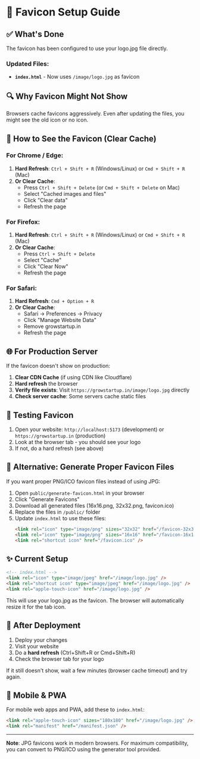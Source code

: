 # 🎨 Favicon Setup Guide

## ✅ What's Done

The favicon has been configured to use your logo.jpg file directly.

### Updated Files:
- **`index.html`** - Now uses `/image/logo.jpg` as favicon

## 🔍 Why Favicon Might Not Show

Browsers cache favicons aggressively. Even after updating the files, you might see the old icon or no icon.

## 🚀 How to See the Favicon (Clear Cache)

### For Chrome / Edge:
1. **Hard Refresh**: `Ctrl + Shift + R` (Windows/Linux) or `Cmd + Shift + R` (Mac)
2. **Or Clear Cache**:
   - Press `Ctrl + Shift + Delete` (or `Cmd + Shift + Delete` on Mac)
   - Select "Cached images and files"
   - Click "Clear data"
   - Refresh the page

### For Firefox:
1. **Hard Refresh**: `Ctrl + Shift + R` (Windows/Linux) or `Cmd + Shift + R` (Mac)
2. **Or Clear Cache**:
   - Press `Ctrl + Shift + Delete`
   - Select "Cache"
   - Click "Clear Now"
   - Refresh the page

### For Safari:
1. **Hard Refresh**: `Cmd + Option + R`
2. **Or Clear Cache**:
   - Safari → Preferences → Privacy
   - Click "Manage Website Data"
   - Remove growstartup.in
   - Refresh the page

## 🌐 For Production Server

If the favicon doesn't show on production:

1. **Clear CDN Cache** (if using CDN like Cloudflare)
2. **Hard refresh** the browser
3. **Verify file exists**: Visit `https://growstartup.in/image/logo.jpg` directly
4. **Check server cache**: Some servers cache static files

## 📝 Testing Favicon

1. Open your website: `http://localhost:5173` (development) or `https://growstartup.in` (production)
2. Look at the browser tab - you should see your logo
3. If not, do a hard refresh (see above)

## 🔧 Alternative: Generate Proper Favicon Files

If you want proper PNG/ICO favicon files instead of using JPG:

1. Open `public/generate-favicon.html` in your browser
2. Click "Generate Favicons"
3. Download all generated files (16x16.png, 32x32.png, favicon.ico)
4. Replace the files in `/public/` folder
5. Update `index.html` to use these files:
   ```html
   <link rel="icon" type="image/png" sizes="32x32" href="/favicon-32x32.png" />
   <link rel="icon" type="image/png" sizes="16x16" href="/favicon-16x16.png" />
   <link rel="shortcut icon" href="/favicon.ico" />
   ```

## ✨ Current Setup

```html
<!-- index.html -->
<link rel="icon" type="image/jpeg" href="/image/logo.jpg" />
<link rel="shortcut icon" type="image/jpeg" href="/image/logo.jpg" />
<link rel="apple-touch-icon" href="/image/logo.jpg" />
```

This will use your logo.jpg as the favicon. The browser will automatically resize it for the tab icon.

## 🎯 After Deployment

1. Deploy your changes
2. Visit your website
3. Do a **hard refresh** (Ctrl+Shift+R or Cmd+Shift+R)
4. Check the browser tab for your logo

If it still doesn't show, wait a few minutes (browser cache timeout) and try again.

## 📱 Mobile & PWA

For mobile web apps and PWA, add these to `index.html`:
```html
<link rel="apple-touch-icon" sizes="180x180" href="/image/logo.jpg" />
<link rel="manifest" href="/manifest.json" />
```

---

**Note**: JPG favicons work in modern browsers. For maximum compatibility, you can convert to PNG/ICO using the generator tool provided.

